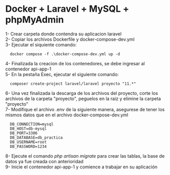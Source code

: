 # Docker + Laravel + MySQL + phpMyAdmin  

1- Crear carpeta donde contendra su aplicacion laravel  
2- Copiar los archivos Dockerfile y docker-compose-dev.yml  
3- Ejecutar el siquiente comando:  
```
  docker compose -f .\docker-compose-dev.yml up -d
```
4- Finalizada la creacion de los contenedores, se debe ingresar al contenedor api-app-1  
5- En la pestaña Exec, ejecutar el siguiente comando:  
```
  composer create-project laravel/laravel proyecto "11.*"
``` 
6- Una vez finalizada la descarga de los archivos del proyecto, corte los archivos de la carpeta "proyecto", peguelos en la raiz y elimine la carpeta "proyecto"  
7- Modifique el archivo .env de la siguiente manera, asegurese de tener los mismos datos que en el archivo docker-compose-dev.yml 
```
  DB_CONNECTION=mysql  
  DB_HOST=db-mysql  
  DB_PORT=3306  
  DB_DATABASE=db_practica  
  DB_USERNAME=root  
  DB_PASSWORD=1234
```
8- Ejecute el comando *php artisan migrate* para crear las tablas, la base de datos ya fue creada con anterioridad  
9- Inicie el contenedor api-app-1 y comience a trabajar en su aplicación  
